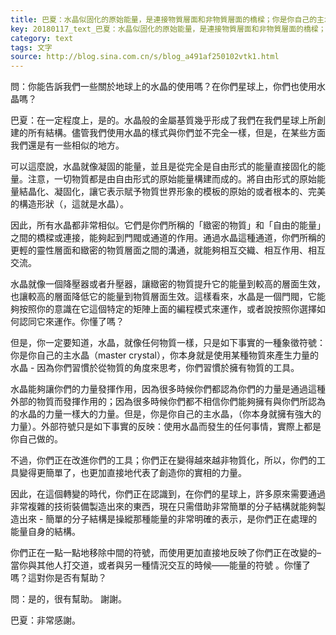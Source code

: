 ```yaml
---
title: 巴夏：水晶似固化的原始能量，是連接物質層面和非物質層面的橋樑；你是你自己的主水晶
key: 20180117_text_巴夏：水晶似固化的原始能量，是連接物質層面和非物質層面的橋樑；你是你自己的主水晶
category: text
tags: 文字
source: http://blog.sina.com.cn/s/blog_a491af250102vtk1.html
---
```


問：你能告訴我們一些關於地球上的水晶的使用嗎？在你們星球上，你們也使用水晶嗎？

巴夏：在一定程度上，是的。水晶般的金屬基質幾乎形成了我們在我們星球上所創建的所有結構。儘管我們使用水晶的樣式與你們並不完全一樣，但是，在某些方面我們還是有一些相似的地方。

可以這麼說，水晶就像凝固的能量，並且是從完全是自由形式的能量直接固化的能量。注意，一切物質都是由自由形式的原始能量構建而成的。將自由形式的原始能量結晶化、凝固化，讓它表示賦予物質世界形象的模板的原始的或者根本的、完美的構造形狀（，這就是水晶）。

因此，所有水晶都非常相似。它們是你們所稱的「緻密的物質」和「自由的能量」之間的橋樑或連接，能夠起到門閥或通道的作用。通過水晶這種通道，你們所稱的更輕的靈性層面和緻密的物質層面之間的溝通，就能夠相互交織、相互作用、相互交流。

水晶就像一個降壓器或者升壓器，讓緻密的物質提升它的能量到較高的層面生效，也讓較高的層面降低它的能量到物質層面生效。這樣看來，水晶是一個門閥，它能夠按照你的意識在它這個特定的矩陣上面的編程模式來運作，或者說按照你選擇如何認同它來運作。你懂了嗎？

但是，你一定要知道，水晶，就像任何物質一樣，只是如下事實的一種象徵符號：你是你自己的主水晶（master crystal），你本身就是使用某種物質來產生力量的水晶 - 因為你們習慣於從物質的角度來思考，你們習慣於擁有物質的工具。

水晶能夠讓你們的力量發揮作用，因為很多時候你們都認為你們的力量是通過這種外部的物質而發揮作用的；因為很多時候你們都不相信你們能夠擁有與你們所認為的水晶的力量一樣大的力量。但是，你是你自己的主水晶，（你本身就擁有強大的力量）。外部符號只是如下事實的反映：使用水晶而發生的任何事情，實際上都是你自己做的。

不過，你們正在改進你們的工具；你們正在變得越來越非物質化，所以，你們的工具變得更簡單了，也更加直接地代表了創造你的實相的力量。

因此，在這個轉變的時代，你們正在認識到，在你們的星球上，許多原來需要通過非常複雜的技術裝備製造出來的東西，現在只需借助非常簡單的分子結構就能夠製造出來 - 簡單的分子結構是操縱那種能量的非常明確的表示，是你們正在處理的能量自身的結構。

你們正在一點一點地移除中間的符號，而使用更加直接地反映了你們正在改變的– 當你與其他人打交道，或者與另一種情況交互的時候——能量的符號 。你懂了嗎？這對你是否有幫助？

問：是的，很有幫助。 謝謝。

巴夏：非常感謝。
